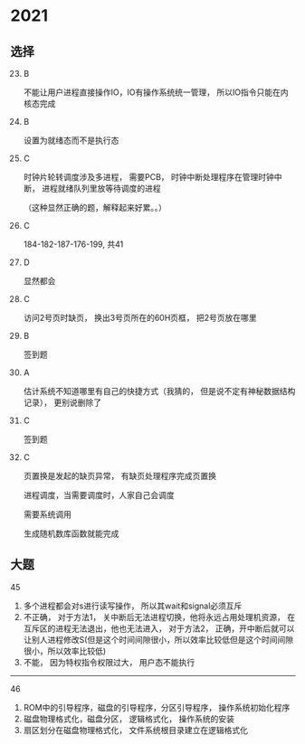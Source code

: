 # 2021

## 选择

23. B

    不能让用户进程直接操作IO，IO有操作系统统一管理， 所以IO指令只能在内核态完成

24. B

    设置为就绪态而不是执行态

25. C

    时钟片轮转调度涉及多进程， 需要PCB， 时钟中断处理程序在管理时钟中断， 进程就绪队列里放等待调度的进程

    （这种显然正确的题，解释起来好累。。）

26. C

    184-182-187-176-199, 共41

27. D

    显然都会

28. C

    访问2号页时缺页， 换出3号页所在的60H页框， 把2号页放在哪里

29. B

    签到题

30. A

    估计系统不知道哪里有自己的快捷方式（我猜的， 但是说不定有神秘数据结构记录）， 更别说删除了

31. C

    签到题

32. C

    页置换是发起的缺页异常， 有缺页处理程序完成页置换

    进程调度，当需要调度时，人家自己会调度

    需要系统调用

    生成随机数库函数就能完成

## 大题

45

1. 多个进程都会对s进行读写操作， 所以其wait和signal必须互斥
2. 不正确， 对于方法1， 关中断后无法进程切换，他将永远占用处理机资源， 在互斥区的进程无法退出，他也无法进入， 对于方法2， 正确，开中断后就可以让别人进程修改S(但是这个时间间隙很小，所以效率比较低但是这个时间间隙很小，所以效率比较低)
3. 不能， 因为特权指令权限过大， 用户态不能执行

***

46

1. ROM中的引导程序，磁盘的引导程序，分区引导程序， 操作系统初始化程序
2. 磁盘物理格式化，磁盘分区， 逻辑格式化， 操作系统的安装
3. 扇区划分在磁盘物理格式化， 文件系统根目录建立在逻辑格式化